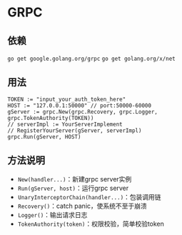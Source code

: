 GRPC
====

依赖
----

`go get google.golang.org/grpc`
`go get golang.org/x/net`

用法
----

```
TOKEN := "input_your_auth_token_here"
HOST := "127.0.0.1:50000" // port:50000-60000
gServer := grpc.New(grpc.Recovery, grpc.Logger, grpc.TokenAuthority(TOKEN))
// serverImpl := YourServerImplement
// RegisterYourServer(gServer, serverImpl)
grpc.Run(gServer, HOST)

```

方法说明
----
- `New(handler...)`：新建grpc server实例
- `Run(gServer, host)`：运行grpc server
- `UnaryInterceptorChain(handler...)`：包装调用链
- `Recovery()`：catch panic，使系统不至于崩溃
- `Logger()`：输出请求日志
- `TokenAuthority(token)`：权限校验，简单校验token
